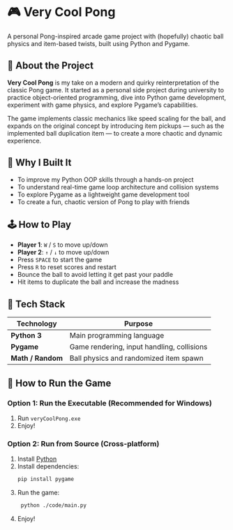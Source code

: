 # 🎮 Very Cool Pong

A personal Pong-inspired arcade game project with (hopefully) chaotic ball physics and item-based twists, built using Python and Pygame.


## 📌 About the Project

**Very Cool Pong** is my take on a modern and quirky reinterpretation of the classic Pong game. It started as a personal side project during university to practice object-oriented programming, dive into Python game development, experiment with game physics, and explore Pygame’s capabilities.

The game implements classic mechanics like speed scaling for the ball, and expands on the original concept by introducing item pickups — such as the implemented ball duplication item — to create a more chaotic and dynamic experience.


## 🧠 Why I Built It

- To improve my Python OOP skills through a hands-on project  
- To understand real-time game loop architecture and collision systems  
- To explore Pygame as a lightweight game development tool  
- To create a fun, chaotic version of Pong to play with friends  


## 🕹️ How to Play

- **Player 1**: `W` / `S` to move up/down  
- **Player 2**: `↑` / `↓` to move up/down  
- Press `SPACE` to start the game  
- Press `R` to reset scores and restart  
- Bounce the ball to avoid letting it get past your paddle  
- Hit items to duplicate the ball and increase the madness  


## 🔧 Tech Stack

| Technology     | Purpose                                      |
|----------------|----------------------------------------------|
| **Python 3**   | Main programming language                    |
| **Pygame**     | Game rendering, input handling, collisions   |
| **Math / Random** | Ball physics and randomized item spawn |


## 🚀 How to Run the Game

### Option 1: Run the Executable (Recommended for Windows)

1. Run `veryCoolPong.exe`
2. Enjoy!

### Option 2: Run from Source (Cross-platform)

1. Install [Python](https://www.python.org)  
2. Install dependencies:
    ```bash
    pip install pygame
3. Run the game:
   ```bash
    python ./code/main.py
4. Enjoy!

